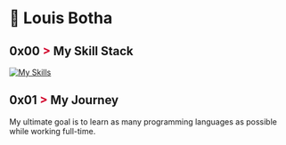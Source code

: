 # 🚀 Louis Botha
## 0x00 <span style="color: #D2032D !important;">&gt;</span> My Skill Stack
[![My Skills](https://skillicons.dev/icons?i=html,css,javascript,nodejs,react,php,mysql,postgresql,python,go,angular,ts,git,github,laravel,mongodb,ruby,rails&perline=9)](https://skillicons.dev)

## 0x01 <span style="color: #D2032D !important;">&gt;</span> My Journey
My ultimate goal is to learn as many programming languages as possible while working full-time.

